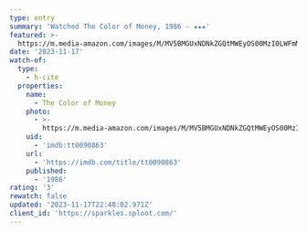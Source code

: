 ```yaml
---
type: entry
summary: 'Watched The Color of Money, 1986 - ★★★'
featured: >-
  https://m.media-amazon.com/images/M/MV5BMGUxNDNkZGQtMWEyOS00MzI0LWFmMTUtMmEyNzk1YzBiYzljXkEyXkFqcGdeQXVyNjc1NTYyMjg@._V1_SX300.jpg
date: '2023-11-17'
watch-of:
  type:
    - h-cite
  properties:
    name:
      - The Color of Money
    photo:
      - >-
        https://m.media-amazon.com/images/M/MV5BMGUxNDNkZGQtMWEyOS00MzI0LWFmMTUtMmEyNzk1YzBiYzljXkEyXkFqcGdeQXVyNjc1NTYyMjg@._V1_SX300.jpg
    uid:
      - 'imdb:tt0090863'
    url:
      - 'https://imdb.com/title/tt0090863'
    published:
      - '1986'
rating: '3'
rewatch: false
updated: '2023-11-17T22:48:02.971Z'
client_id: 'https://sparkles.sploot.com/'
---
```



